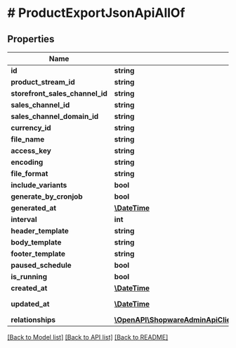 # # ProductExportJsonApiAllOf

## Properties

Name | Type | Description | Notes
------------ | ------------- | ------------- | -------------
**id** | **string** |  | [optional]
**product_stream_id** | **string** |  |
**storefront_sales_channel_id** | **string** |  |
**sales_channel_id** | **string** |  |
**sales_channel_domain_id** | **string** |  |
**currency_id** | **string** |  |
**file_name** | **string** |  |
**access_key** | **string** |  |
**encoding** | **string** |  |
**file_format** | **string** |  |
**include_variants** | **bool** |  | [optional]
**generate_by_cronjob** | **bool** |  |
**generated_at** | [**\DateTime**](\DateTime.md) |  | [optional]
**interval** | **int** |  |
**header_template** | **string** |  | [optional]
**body_template** | **string** |  | [optional]
**footer_template** | **string** |  | [optional]
**paused_schedule** | **bool** |  | [optional]
**is_running** | **bool** |  | [optional]
**created_at** | [**\DateTime**](\DateTime.md) |  | [readonly]
**updated_at** | [**\DateTime**](\DateTime.md) |  | [optional] [readonly]
**relationships** | [**\OpenAPI\ShopwareAdminApiClient\Model\ProductExportJsonApiAllOfRelationships**](ProductExportJsonApiAllOfRelationships.md) |  | [optional]

[[Back to Model list]](../../README.md#models) [[Back to API list]](../../README.md#endpoints) [[Back to README]](../../README.md)
